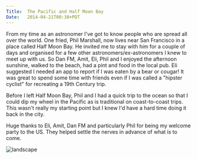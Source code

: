 ```yaml
---
Title:	The Pacific and Half Moon Bay
Date:	2014-04-21T00:38+PDT
---
```


From my time as an astronomer I've got to know people who are spread all over the world. One fried, Phil Marshall, now lives near San Francisco in a place called Half Moon Bay. He invited me to stay with him for a couple of days and organised for a few other astronomers/ex-astronomers I knew to meet up with us. So Dan FM, Amit, Eli, Phil and I enjoyed the afternoon sunshine, walked to the beach, had a pint and food in the local pub. Eli suggested I needed an app to report if I was eaten by a bear or cougar! It was great to spend some time with friends even if I was called a "hipster cyclist" for recreating a 19th Century trip. 

Before I left Half Moon Bay, Phil and I had a quick trip to the ocean so that I could dip my wheel in the Pacific as is traditional on coast-to-coast trips. This wasn't really my starting point but I knew I'd have a hard time doing it back in the city. 

Huge thanks to Eli, Amit, Dan FM and particularly Phil for being my welcome party to the US. They helped settle the nerves in advance of what is to come.

![landscape](https://farm6.staticflickr.com/5483/13998692852_2229e439fa_z.jpg "Dipping my wheel in the Pacific ocean.")